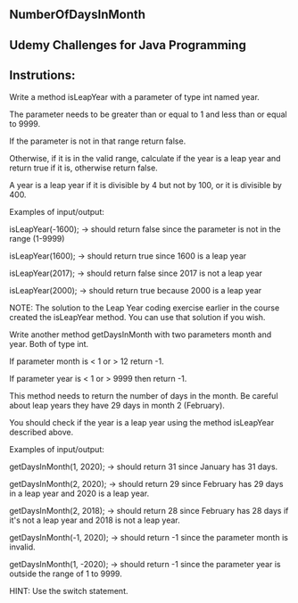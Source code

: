 ## NumberOfDaysInMonth

## Udemy Challenges for Java Programming

## Instrutions:

Write a method isLeapYear with a parameter of type int named year. 

The parameter needs to be greater than or equal to 1 and less than or equal to 9999.

If the parameter is not in that range return false. 

Otherwise, if it is in the valid range, calculate if the year is a leap year and return true if it is, otherwise return false. 

A year is a leap year if it is divisible by 4 but not by 100, or it is divisible by 400.

Examples of input/output:

isLeapYear(-1600); →  should return false since the parameter is not in the range (1-9999)

isLeapYear(1600); → should return true since 1600 is a leap year

isLeapYear(2017); → should return false since 2017 is not a leap year

isLeapYear(2000); → should return true because 2000 is a leap year 

​NOTE:  The solution to the Leap Year coding exercise earlier in the course created the isLeapYear method. You can use that solution if you wish.

Write another method getDaysInMonth with two parameters month and year.  ​Both of type int.

If parameter month is < 1 or > 12 return -1. ​

If parameter year is < 1 or > 9999 then return -1.

This method needs to return the number of days in the month. Be careful about leap years they have 29 days in month 2 (February).

You should check if the year is a leap year using the method isLeapYear described above.

Examples of input/output:

getDaysInMonth(1, 2020); → should return 31 since January has 31 days.

getDaysInMonth(2, 2020); → should return 29 since February has 29 days in a leap year and 2020 is a leap year.

getDaysInMonth(2, 2018); → should return 28 since February has 28 days if it's not a leap year and 2018 is not a leap year.

getDaysInMonth(-1, 2020); → should return -1 since the parameter month is invalid.

getDaysInMonth(1, -2020); → should return -1 since the parameter year is outside the range of 1 to 9999.



HINT: Use the switch statement.
